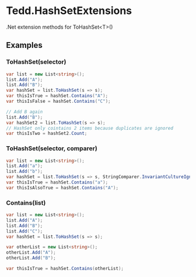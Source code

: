 # Tedd.HashSetExtensions
.Net extension methods for ToHashSet&lt;T>()

## Examples
### ToHashSet(selector)
```cs
var list = new List<string>();
list.Add("A");
list.Add("B");
var hashSet = list.ToHashSet(s => s);
var thisIsTrue = hashSet.Contains("A");
var thisIsFalse = hashSet.Contains("C");

// Add B again
list.Add("B");
var hashSet2 = list.ToHashSet(s => s);
// HashSet only cointains 2 items because duplicates are ignored
var thisIsTwo = hashSet2.Count;

```
### ToHashSet(selector, comparer)
```cs
var list = new List<string>();
list.Add("a");
list.Add("b");
var hashSet = list.ToHashSet(s => s, StringComparer.InvariantCultureIgnoreCase);
var thisIsTrue = hashSet.Contains("a");
var thisIsAlsoTrue = hashSet.Contains("A");
```

### Contains(list)
```cs
var list = new List<string>();
list.Add("A");
list.Add("B");
list.Add("C");
var hashSet = list.ToHashSet(s => s);

var otherList = new List<string>();
otherList.Add("A");
otherList.Add("B");

var thisIsTrue = hashSet.Contains(otherList);
```